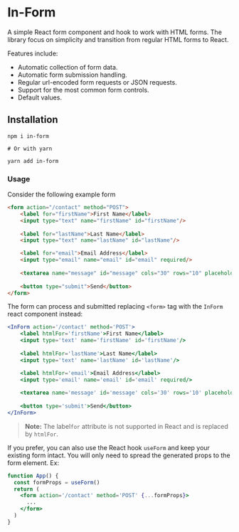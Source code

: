 # In-Form
A simple React form component and hook to work with HTML forms. The library focus on simplicity and
transition from regular HTML forms to React.

Features include:
- Automatic collection of form data.
- Automatic form submission handling.
- Regular url-encoded form requests or JSON requests.
- Support for the most common form controls.
- Default values.

## Installation
```
npm i in-form

# Or with yarn

yarn add in-form
```

### Usage
Consider the following example form 

```html
<form action="/contact" method="POST">
    <label for="firstName">First Name</label>
    <input type="text" name="firstName" id="firstName"/>
    
    <label for="lastName">Last Name</label>
    <input type="text" name="lastName" id="lastName"/>

    <label for="email">Email Address</label>
    <input type="email" name="email" id="email" required/>
    
    <textarea name="message" id="message" cols="30" rows="10" placeholder="Write message..." required></textarea>
    
    <button type="submit">Send</button>
</form>
```

The form can process and submitted replacing `<form>` tag with the `InForm` react component instead:
```jsx
<InForm action='/contact' method='POST'>
    <label htmlFor='firstName'>First Name</label>
    <input type='text' name='firstName' id='firstName'/>
    
    <label htmlFor='lastName'>Last Name</label>
    <input type='text' name='lastName' id='lastName'/>

    <label htmlFor='email'>Email Address</label>
    <input type='email' name='email' id='email' required/>
    
    <textarea name='message' id='message' cols='30' rows='10' placeholder='Write message...' required></textarea>
    
    <button type='submit'>Send</button>
</InForm>
```
> **Note:** The label`for` attribute is not supported in React and is replaced by `htmlFor`. 

If you prefer, you can also use the React hook `useForm` and keep your existing form intact. You will only need to
spread the generated props to the form element. Ex:

```jsx
function App() {
  const formProps = useForm()
  return (
    <form action='/contact' method='POST' {...formProps}>
      ...
    </form>
  )
}
```
